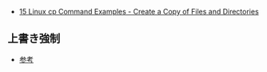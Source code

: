 - [15 Linux cp Command Examples - Create a Copy of Files and Directories](http://linoxide.com/linux-command/linux-cp-command/)


## 上書き強制

- [参考](http://dotnsf.blog.jp/archives/2918928.html)